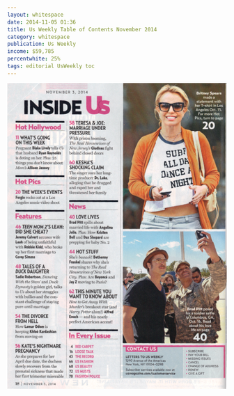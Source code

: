 ```yaml
---
layout: whitespace
date: 2014-11-05 01:36
title: Us Weekly Table of Contents November 2014
category: whitespace
publication: Us Weekly
income: $59,785
percentwhite: 25%
tags: editorial UsWeekly toc
---
```





           
<div class="imageContainer">
<img src="/img/editscans/US_contents_1.png">
            
<div class="overlayContainer">
<object type="image/svg+xml" data="/img/overlays/US_contents_1.svg" class="trans"></object>
</div>


</div>
            
        
        
